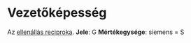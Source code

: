 # Vezetőképesség

Az [ellenállás reciproka](./ellenallas.md).
**Jele**: G
**Mértékegysége**: siemens = S